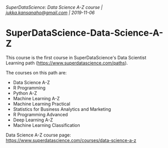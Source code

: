 _SuperDataScience: Data Science A-Z course | jukka.kansanaho@gmail.com | 2019-11-06_

# SuperDataScience-Data-Science-A-Z

This course is the first course in SuperDataScience's Data Scientist Learning path (https://www.superdatascience.com/paths).

The courses on this path are:

- Data Science A-Z
- R Programming
- Python A-Z
- Machine Learning A-Z
- Machine Learning Practical
- Statistics for Business Analytics and Marketing
- R Programming Advanced
- Deep Learning A-Z
- Machine Learning Classification

Data Science A-Z course page: https://www.superdatascience.com/courses/data-science-a-z
